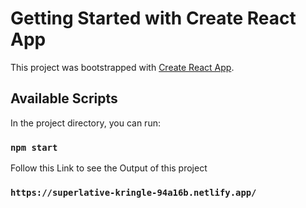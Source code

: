 # Getting Started with Create React App

This project was bootstrapped with [Create React App](https://github.com/facebook/create-react-app).

## Available Scripts

In the project directory, you can run:

### `npm start`

Follow this Link to see the Output of this project
### `https://superlative-kringle-94a16b.netlify.app/`
